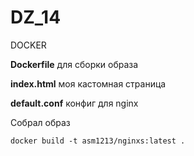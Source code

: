 # DZ_14
DOCKER

**Dockerfile** для сборки образа

**index.html** моя кастомная страница

**default.conf** конфиг для nginx

Собрал образ

```
docker build -t asm1213/nginxs:latest .
```
